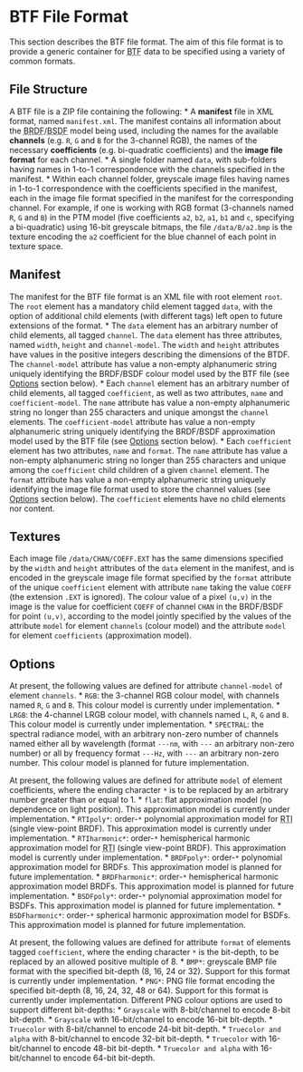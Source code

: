BTF File Format
===============

This section describes the BTF file format. The aim of this file format is to provide a generic container for <abbr title="Bidirectional Texture Function">BTF</abbr> data to be specified using a variety of common formats.  


File Structure
--------------

A BTF file is a ZIP file containing the following:
	* A **manifest** file in XML format, named `manifest.xml`. The manifest contains all information about the <abbr title="Bidirectional Reflectance Distribution Function">BRDF</abbr>/<abbr title="Bidirectional Scattering Distribution Function">BSDF</abbr> model being used, including the names for the available **channels** (e.g. `R`, `G` and `B` for the 3-channel RGB), the names of the necessary **coefficients** (e.g. bi-quadratic coefficients) and the **image file format** for each channel.
	* A single folder named `data`, with sub-folders having names in 1-to-1 correspondence with the channels specified in the manifest.
	* Within each channel folder, greyscale image files having names in 1-to-1 correspondence with the coefficients specified in the manifest, each in the image file format specified in the manifest for the corresponding channel.
For example, if one is working with RGB format (3-channels named `R`, `G` and `B`)  in the PTM model (five coefficients `a2`, `b2`, `a1`, `b1` and `c`, specifying a bi-quadratic) using 16-bit greyscale bitmaps, the file `/data/B/a2.bmp` is the texture encoding the `a2` coefficient for the blue channel of each point in texture space. 


Manifest
--------

The manifest for the BTF file format is an XML file with root element `root`. The `root` element has a mandatory child element tagged `data`, with the option of additional child elements (with different tags) left open to future extensions of the format. 
	* The `data` element has an arbitrary number of child elements, all tagged `channel`. The `data` element has three attributes, named `width`, `height` and `channel-model`. The `width` and `height` attributes have values in the positive integers describing the dimensions of the BTDF. The `channel-model` attribute has value a non-empty alphanumeric string uniquely identifying the BRDF/BSDF colour model used by the BTF file (see [Options](#Options) section below).
	* Each `channel` element has an arbitrary number of child elements, all tagged `coefficient`, as well as two attributes, `name` and `coefficient-model`. The `name` attribute has value a non-empty alphanumeric string no longer than 255 characters and unique amongst the `channel` elements. The `coefficient-model` attribute has value a non-empty alphanumeric string uniquely identifying the BRDF/BSDF approximation model used by the BTF file (see [Options](#Options) section below).
	* Each `coefficient` element has two attributes, `name` and `format`. The `name` attribute has value a non-empty alphanumeric string no longer than 255 characters and unique among the `coefficient` child children of a given `channel` element. The `format` attribute has value a non-empty alphanumeric string uniquely identifying the image file format used to store the channel values (see [Options](#Options) section below). The `coefficient` elements have no child elements nor content.

Textures
--------

Each image file `/data/CHAN/COEFF.EXT` has the same dimensions specified by the `width` and `height` attributes of the `data` element in the manifest, and is encoded in the greyscale image file format specified by the `format` attribute of the unique `coefficient` element with attribute `name` taking the value `COEFF` (the extension `.EXT` is ignored). The colour value of a pixel `(u,v)` in the image is the value for coefficient `COEFF` of channel `CHAN` in the BRDF/BSDF for point `(u,v)`, according to the model jointly specified by the values of the attribute `model` for element `channels` (colour model) and the attribute `model` for element `coefficients` (approximation model). 


Options
-------

At present, the following values are defined for attribute `channel-model` of element `channels`.
	* `RGB`: the 3-channel RGB colour model, with channels named `R`, `G` and `B`. This colour model is currently under implementation.
	* `LRGB`: the 4-channel LRGB colour model, with channels named `L`, `R`, `G` and `B`. This colour model is currently under implementation.
	* `SPECTRAL`: the spectral radiance model, with an arbitrary non-zero number of channels named either all by wavelength (format `---nm`, with `---` an arbitrary non-zero number) or all by frequency format `---Hz`, with `---` an arbitrary non-zero number. This colour model is planned for future implementation.

At present, the following values are defined for attribute `model` of element coefficients, where the ending character `*` is to be replaced by an arbitrary number greater than or equal to 1.
	* `flat`: flat approximation model (no dependence on light position). This approximation model is currently under implementation.
	* `RTIpoly*`: order-`*` polynomial approximation model for <abbr title="Reflectance Transformation Imaging">RTI</abbr> (single view-point BRDF). This approximation model is currently under implementation.
	* `RTIharmonic*`: order-`*` hemispherical harmonic approximation model for <abbr title="Reflectance Transformation Imaging">RTI</abbr> (single view-point BRDF). This approximation model is currently under implementation.
	* `BRDFpoly*`: order-`*` polynomial approximation model for BRDFs. This approximation model is planned for future implementation.
	* `BRDFharmonic*`: order-`*` hemispherical harmonic approximation model BRDFs. This approximation model is planned for future implementation.
	* `BSDFpoly*`: order-`*` polynomial approximation model for BSDFs. This approximation model is planned for future implementation.
	* `BSDFharmonic*`: order-`*` spherical harmonic approximation model for BSDFs. This approximation model is planned for future implementation.

At present, the following values are defined for attribute `format` of elements tagged `coefficient`,  where the ending character `*` is the bit-depth, to be replaced by an allowed positive multiple of 8.
	* `BMP*`: greyscale BMP file format with the specified bit-depth (8, 16, 24 or 32). Support for this format is currently under implementation.
	* `PNG*`: PNG file format encoding the specified bit-depth (8, 16, 24, 32, 48 or 64). Support for this format is currently under implementation. Different PNG colour options are used to support different bit-depths:
		* `Grayscale` with 8-bit/channel to encode 8-bit bit-depth.
		* `Grayscale` with 16-bit/channel to encode 16-bit bit-depth.
		* `Truecolor` with 8-bit/channel to encode 24-bit bit-depth.
		* `Truecolor and alpha` with 8-bit/channel to encode 32-bit bit-depth.
		* `Truecolor` with 16-bit/channel to encode 48-bit bit-depth.
		* `Truecolor and alpha` with 16-bit/channel to encode 64-bit bit-depth.
